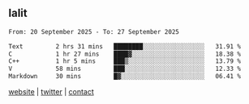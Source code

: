## lalit

<!--START_SECTION:waka-->

```txt
From: 20 September 2025 - To: 27 September 2025

Text         2 hrs 31 mins   ████████░░░░░░░░░░░░░░░░░   31.91 %
C            1 hr 27 mins    ████▓░░░░░░░░░░░░░░░░░░░░   18.38 %
C++          1 hr 5 mins     ███▒░░░░░░░░░░░░░░░░░░░░░   13.79 %
V            58 mins         ███░░░░░░░░░░░░░░░░░░░░░░   12.33 %
Markdown     30 mins         █▓░░░░░░░░░░░░░░░░░░░░░░░   06.41 %
```

<!--END_SECTION:waka-->

[website](https://lalit.sh) | [twitter](https://x.com/@lalitcodes) | [contact](https://lalit.sh/contact)

